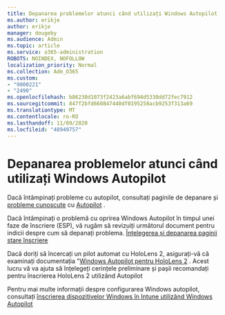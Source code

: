 ```yaml
---
title: Depanarea problemelor atunci când utilizați Windows Autopilot
ms.author: erikje
author: erikje
manager: dougeby
ms.audience: Admin
ms.topic: article
ms.service: o365-administration
ROBOTS: NOINDEX, NOFOLLOW
localization_priority: Normal
ms.collection: Adm_O365
ms.custom:
- "9000221"
- "2490"
ms.openlocfilehash: b86230d1073f2423a6abf694d5330dd72fec7912
ms.sourcegitcommit: 847f2bfd660847440df0195258acb9253f313a69
ms.translationtype: MT
ms.contentlocale: ro-RO
ms.lasthandoff: 11/09/2020
ms.locfileid: "48949757"
---
```

# <a name="troubleshoot-issues-when-using-windows-autopilot"></a>Depanarea problemelor atunci când utilizați Windows Autopilot

Dacă întâmpinați probleme cu autopilot, consultați paginile de depanare și [probleme cunoscute](https://docs.microsoft.com/windows/deployment/windows-autopilot/known-issues) cu [Autopilot](https://docs.microsoft.com/windows/deployment/windows-autopilot/troubleshooting) .

Dacă întâmpinați o problemă cu oprirea Windows Autopilot în timpul unei faze de înscriere (ESP), vă rugăm să revizuiți următorul document pentru indicii despre cum să depanați problema. [Înțelegerea și depanarea paginii stare înscriere](https://docs.microsoft.com/troubleshoot/mem/intune/understand-troubleshoot-esp)

Dacă doriți să încercați un pilot automat cu HoloLens 2, asigurați-vă că examinați documentația "[Windows Autopilot pentru HoloLens 2](https://docs.microsoft.com/hololens/hololens2-autopilot) . Acest lucru vă va ajuta să înțelegeți cerințele preliminare și pașii recomandați pentru înscrierea HoloLens 2 utilizând Autopilot  

Pentru mai multe informații despre configurarea Windows autopilot, consultați [înscrierea dispozitivelor Windows în Intune utilizând Windows Autopilot](https://docs.microsoft.com/intune/enrollment/enrollment-autopilot)